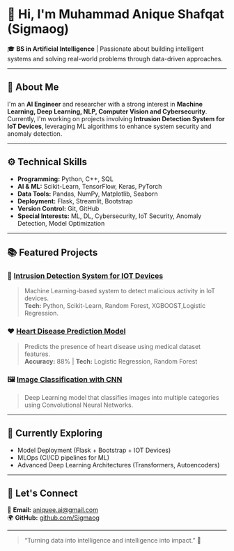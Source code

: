 # 👋 Hi, I'm Muhammad Anique Shafqat (Sigmaog)

🎓 **BS in Artificial Intelligence** | Passionate about building intelligent systems and solving real-world problems through data-driven approaches.

---

## 🧠 About Me
I'm an **AI Engineer** and researcher with a strong interest in **Machine Learning, Deep Learning, NLP, Computer Vision and Cybersecurity**.  
Currently, I'm working on projects involving **Intrusion Detection System for IoT Devices**, leveraging ML algorithms to enhance system security and anomaly detection.

---

## ⚙️ Technical Skills
- **Programming:** Python, C++, SQL  
- **AI & ML:** Scikit-Learn, TensorFlow, Keras, PyTorch  
- **Data Tools:** Pandas, NumPy, Matplotlib, Seaborn  
- **Deployment:** Flask, Streamlit, Bootstrap  
- **Version Control:** Git, GitHub  
- **Special Interests:** ML, DL, Cybersecurity, IoT Security, Anomaly Detection, Model Optimization

---

## 📚 Featured Projects
### 🔐 [Intrusion Detection System for IOT Devices](https://github.com/Sigmaog/Intrusion-Detection-System-For-Iot-Devices)
> Machine Learning-based system to detect malicious activity in IoT devices.  
> **Tech:** Python, Scikit-Learn, Random Forest, XGBOOST,Logistic Regression.

### ❤️ [Heart Disease Prediction Model](https://github.com/Sigmaog/heart-disease-ml)
> Predicts the presence of heart disease using medical dataset features.  
> **Accuracy:** 88% | **Tech:** Logistic Regression, Random Forest

### 🖼️ [Image Classification with CNN](https://github.com/Sigmaog/image-classification)
> Deep Learning model that classifies images into multiple categories using Convolutional Neural Networks.

---

## 🌱 Currently Exploring
- Model Deployment (Flask + Bootstrap + IOT Devices)
- MLOps (CI/CD pipelines for ML)
- Advanced Deep Learning Architectures (Transformers, Autoencoders)

---

## 🤝 Let's Connect
📧 **Email:** aniquee.ai@gmail.com  
🌍 **GitHub:** [github.com/Sigmaog](https://github.com/Sigmaog)

---

> “Turning data into intelligence and intelligence into impact.” 🚀
